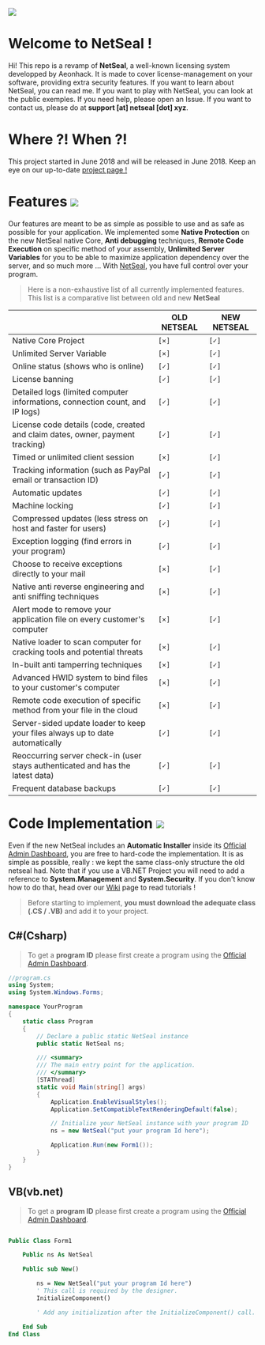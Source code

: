 ![](https://i.imgur.com/2Hriv9C.png)

# Welcome to NetSeal !

Hi! This repo is a revamp of **NetSeal**, a well-known licensing system developped by Aeonhack. It is made to cover license-management on your software, providing extra security features. If you want to learn about NetSeal, you can read me. If you want to play with NetSeal, you can look at the public exemples. If you need help, please open an Issue. If you want to contact us, please do at **support [at] netseal [dot] xyz**.

# Where ?! When ?!

This project started in June 2018 and will be released in June 2018. Keep an eye on our up-to-date [project page !](https://github.com/XenocodeRCE/NetSeal/projects)

# Features ![](https://i.imgur.com/hsn6I2F.png)

Our features are meant to be as simple as possible to use and as safe as possible for your application. We implemented some **Native Protection** on the new NetSeal native Core, **Anti debugging** techniques, **Remote Code Execution** on specific method of your assembly, **Unlimited Server Variables** for you to be able to maximize application dependency over the server, and so much more ... With [NetSeal](https://netseal.xyz/), you have full control over your program.

> Here is a non-exhaustive list of all currently implemented features. 
> This list is a comparative list between old and new **NetSeal**


|                |OLD NETSEAL                          |NEW NETSEAL                         |
|----------------|-------------------------------|-----------------------------|
|Native Core Project                |`[✕]`           |`[✓]`          |
|Unlimited Server Variable          |`[✕]`           |`[✓]`            |
|Online status (shows who is online)          |`[✓]`           |`[✓]`            |
|License banning          |`[✓]`           |`[✓]`            |
|Detailed logs (limited computer informations, connection count, and IP logs)          |`[✓]`           |`[✓]`            |
|License code details (code, created and claim dates, owner, payment tracking)          |`[✓]`           |`[✓]`            |
|Timed or unlimited client session          |`[✕]`           |`[✓]`            |
|Tracking information (such as PayPal email or transaction ID) |`[✓]`           |`[✓]`            |
|Automatic updates                |`[✓]`           |`[✓]`            |
|Machine locking               |`[✓]`           |`[✓]`            |
|Compressed updates (less stress on host and faster for users)                |`[✓]`           |`[✓]`            |
|Exception logging (find errors in your program)                |`[✓]`           |`[✓]`            |
|Choose to receive exceptions directly to your mail                |`[✕]`           |`[✓]`            |
|Native anti reverse engineering and anti sniffing techniques                |`[✕]`           |`[✓]`            |
|Alert mode to remove your application file on every customer's computer                |`[✕]`           |`[✓]`            |
|Native loader to scan computer for cracking tools and potential threats                |`[✕]`           |`[✓]`            |
|In-built anti tamperring techniques                 |`[✕]`           |`[✓]`            |
|Advanced HWID system to bind files to your customer's computer                |`[✕]`           |`[✓]`            |
|Remote code execution of specific method from your file in the cloud                |`[✕]`           |`[✓]`            |
|Server-sided update loader to keep your files always up to date automatically                |`[✓]`           |`[✓]`            |
|Reoccurring server check-in (user stays authenticated and has the latest data)                |`[✓]`           |`[✓]`            |
|Frequent database backups                |`[✓]`           |`[✓]`            |

# Code Implementation ![](https://i.imgur.com/hsn6I2F.png)

Even if the new NetSeal includes an **Automatic Installer** inside its [Official Admin Dashboard](), you are free to hard-code the implementation. It is as simple as possible, really : we kept the same class-only structure the old netseal had. Note that if you use a VB.NET Project you will need to add a reference to **System.Management** and **System.Security**. If you don't know how to do that, head over our [Wiki]() page to read tutorials !


> Before starting to implement, **you must download the adequate class (.CS / .VB)** and add it to your project.

## C#(Csharp)

> To get a **program ID** please first create a program using the [Official Admin Dashboard]().


```csharp
//program.cs
using System;
using System.Windows.Forms;

namespace YourProgram
{
    static class Program
    {
        // Declare a public static NetSeal instance
        public static NetSeal ns;

        /// <summary>
        /// The main entry point for the application.
        /// </summary>
        [STAThread]
        static void Main(string[] args)
        {
            Application.EnableVisualStyles();
            Application.SetCompatibleTextRenderingDefault(false);

            // Initialize your NetSeal instance with your program ID
            ns = new NetSeal("put your program Id here");

            Application.Run(new Form1());
        }
    }
}

```

## VB(vb.net)

> To get a **program ID** please first create a program using the [Official Admin Dashboard]().


```vb

Public Class Form1

    Public ns As NetSeal

    Public sub New()

        ns = New NetSeal("put your program Id here")
        ' This call is required by the designer.
        InitializeComponent()

        ' Add any initialization after the InitializeComponent() call.

    End Sub
End Class

```

